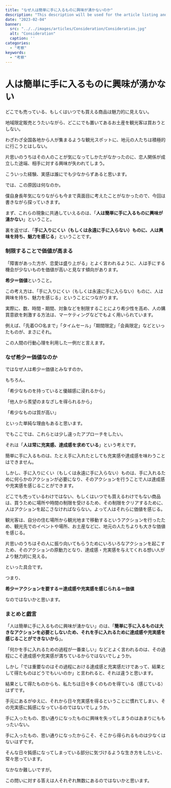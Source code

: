 ```yaml
---
title: "なぜ人は簡単に手に入るものに興味が湧かないのか"
description: "This description will be used for the article listing and search results on Google."
date: "2023-02-04"
banner:
  src: "../../images/articles/Consideration/Consideration.jpg"
  alt: "Consideration"
  caption: ''
categories:
  - "考察"
keywords:
  - "考察"
---
```


# 人は簡単に手に入るものに興味が湧かない

どこでも売っている、もしくはいつでも買える商品は魅力的に見えない。

地域限定販売とうたいながら、どこにでも置いてあるお土産を観光客は買おうとしない。

わざわざ全国各地から人が集まるような観光スポットに、地元の人たちは積極的に行こうとはしない。

片思いのうちはその人のことが気になってしかたがなかったのに、恋人関係が成立した途端、相手に対する興味が失われてしまう。

こういった経験、実感は誰にでも少なからずあると思います。

では、この原因は何なのか。

僕自身長年気になりながらも今まで真面目に考えたことがなかったので、今回は書きながら探っていきます。

まず、これらの現象に共通していえるのは、「**人は簡単に手に入るものに興味が湧かない**」ということ。

裏を返せば、「**手に入りにくい（もしくは永遠に手に入らない）ものに、人は興味を持ち、魅力を感じる**」ということです。

### 制限することで価値が高まる

「障害があった方が、恋愛は盛り上がる」とよく言われるように、人は手にする機会が少ないものを価値が高いと見なす傾向があります。

**希少＝価値**ということ。

この考え方は、「手に入りにくい（もしくは永遠に手に入らない）ものに、人は興味を持ち、魅力を感じる」ということにつながります。

実際に、数、時間・期間、対象などを制限することにより希少性を高め、人の購買意欲を刺激する方法は、マーケティングなどでもよく用いられています。

例えば、「先着○○名まで」「タイムセール」「期間限定」「会員限定」などといったものが、まさにそれ。

この人間の行動心理を利用した一例だと言えます。

### なぜ希少＝価値なのか

ではなぜ人は希少＝価値とみなすのか。

もちろん、

「希少なものを持っていると優越感に浸れるから」

「他人から羨望のまなざしを得られるから」

「希少なものは質が高い」

といった単純な理由もあると思います。

でもここでは、これらとは少し違ったアプローチをしたい。

それは「**人は常に充実感、達成感を求めている**」という考えです。

簡単に手に入るものは、たとえ手に入れたとしても充実感や達成感を味わうことはできません。

しかし、手に入りにくい（もしくは永遠に手に入らない）ものは、手に入れるために何らかのアクションが必要になり、そのアクションを行うことで人は達成感や充実感を感じることができます。

どこでも売っているわけではない、もしくはいつでも買えるわけでもない商品は、買うために場所や時間の制限を受けるため、その制限をクリアするために、人はアクションを起こさなければならない。よって人はそれらに価値を感じる。

観光客は、自分の住む場所から観光地まで移動するというアクションを行ったため、観光先でのイベントや場所、お土産などに、地元の人たちよりも大きな価値を感じる。

片思いのうちはその人に振り向いてもらうためにいろいろなアクションを起こすため、そのアクションの原動力となり、達成感・充実感を与えてくれる想い人がより魅力的に見える。

といった具合です。

つまり、

**希少＝アクションを要する＝達成感や充実感を感じられる＝価値**

なのではないかと思います。

### まとめと戯言

「人は簡単に手に入るものに興味が湧かない」のは、「**簡単に手に入るものは大きなアクションを必要としないため、それを手に入れるために達成感や充実感を感じることができないから**」。

「何かを手に入れるための過程が一番楽しい」などとよく言われるのは、その過程にこそ達成感や充実感が満ちているからではないでしょうか。

しかし「では重要なのはその過程における達成感と充実感だけであって、結果として得たものはどうでもいいのか」と言われると、それは違うと思います。

結果として得たものからも、私たちは日々多くのものを得ている（感じている）はずです。

手元にあるがゆえに、それから日々充実感を得るということに慣れてしまい、その充実感に鈍感になっているのではないでしょうか。

手に入ったもの、思い通りになったものに興味を失ってしまうのはあまりにももったいない。

手に入ったもの、思い通りになったからこそ、そこから得られるものは少なくはないはずです。

そんな日々鈍感になってしまっている部分に気づけるような生き方をしたいと、常々思っています。

なかなか難しいですが。

この問いに対する答えは人それぞれ無数にあるのではないかと思います。



